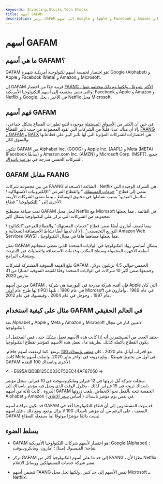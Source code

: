 ```yaml
---
keywords: Investing,Stocks,Tech Stocks
title: أسهم GAFAM
description: يرمز GAFAM إلى أسهم Google و Apple و Facebook و Amazon و Microsoft.
---
```


# أسهم GAFAM
## ما هي أسهم GAFAM؟

GAFAM هو اختصار لخمسة أسهم تكنولوجية أمريكية شهيرة: Google (Alphabet) و Apple و Facebook (Meta) و Amazon و Microsoft.

إن GAFAM قريبة جدًا من اختصار [FAANG الأكثر شيوعًا ، ولكنها مع ذلك مختلفة عنها ،](/faang-stocks) والتي تشير مجتمعة إلى أسهم التكنولوجيا الأمريكية: Facebook و Apple و Amazon و Netflix و Google. في الأخير ، يحل Netflix محل Microsoft.

## فهم أسهم GAFAM

في حين أن الكثير من [الأسواق](/marketindex) [المستقلة](/marketindex) موجودة لتتبع تطورات القطاع بشكل جماعي ، إلا أن هناك عددًا قليلاً من الشركات التي تقود المجموعة من حيث تأثير القطاع. [FAANG و GAFAM](/faang-stocks) و [BATX](/batx-stocks) هي اختصارات للشركات المؤثرة التي لها تأثير كبير على قطاعاتها والسوق ككل.

تتكون GAFAM من Alphabet Inc. (GOOG) و Apple Inc. (AAPL) و Meta (META) (Facebook سابقًا) و Amazon.com Inc. (AMZN) و Microsoft Corp. (MSFT). جميع الشركات الخمس مدرجة في [بورصة ناسداك](/nasdaq).

## GAFAM مقابل FAANG

من بين مجموعة شركات FAANG الشائعة الاستخدام ، Netflix هي الشركة الوحيدة التي تنتمي إلى قطاع " [خدمات المستهلك](/customer-service) " والقطاع الفرعي "الإلكترونيات الاستهلاكية / سلاسل الفيديو" بسبب نشاطها في محتوى الوسائط ، بينما تنتمي الشركات الأربعة الأخرى إلى " [التكنولوجيا](/technology_sector) " قطاع.

تمت صياغة مصطلح GAFAM ليحل محل Netflix مع Microsoft في القائمة ، مما يجعلها مجموعة من الشركات التي تركز على التكنولوجيا بشكل أكبر.

بينما تُصنف أمازون أيضًا ضمن قطاع "خدمات المستهلك" والقطاع الفرعي "الكتالوج / التوزيع التخصصي" ، إلا أن لديها أيضًا نشاط [الاستضافة السحابية](/cloud-computing) و Amazon Web Services (AWS) ، مما يجعلها مساهماً هامًا في مجال التكنولوجيا.

تمثل GAFAM بشكل أساسي رواد التكنولوجيا في الولايات المتحدة الذين تغطي منتجاتهم أنظمة الأجهزة المحمولة وسطح المكتب وخدمات الاستضافة والعمليات عبر الإنترنت ومنتجات البرامج.

تبلغ القيمة السوقية المشتركة لشركات GAFAM الخمس حوالي 4.5 تريليون دولار ، وجميعها ضمن أكبر 10 شركات في الولايات المتحدة وفقًا للقيمة السوقية اعتبارًا من 31 مارس 2020.

من بين أسهم GAFAM ، فإن أقدم شركة مدرجة في البورصة هي شركة Apple التي كان لها طرح عام [أولي](/ipo) (IPO) في عام 1980 ، تليها Microsoft في عام 1986 ، وأمازون في عام 1997 ، وجوجل في عام 2004 ، وفيسبوك في عام 2012.

## مثال على كيفية استخدام GAFAM في العالم الحقيقي

تعد Alphabet و Apple و Meta و Amazon و Microsoft لاعبين كبار في مجال التكنولوجيا.

يعتقد العديد من المستثمرين أنه إذا كانت هذه الأسهم تعمل بشكل جيد ، فمن المحتمل أن يكون القطاع بأكمله كذلك. بطريقة ما ، تعمل هذه الأسهم كمؤشر لقطاع التكنولوجيا.

مع اقتراب أوائل عام 2020 ، كان [مؤشر ناسداك 100](/nasdaq100) يرتفع. كما ارتفعت أسهم جافام. كانت Meta هي أول من يخترق هبوطيًا ، وبلغ ذروته في أواخر يناير 2020. واصلت أسهم GAFAM الأخرى وناسداك 100 التقدم.

<! - E695A13D3B125C033CF50EC44AF87050 ->

سجلت شركة آبل ذروتها في 12 فبراير ومايكروسوفت في 10 فبراير. سجل مؤشر ناسداك ذروته في 19 فبراير. لذلك ، بحلول الوقت الذي وصل فيه مؤشر ناسداك إلى الذروة ، كانت ثلاثة من أسهم GAFAM الخمسة تتجه بالفعل نحو الانخفاض. بلغت ذروتها Alphabet و Amazon في نفس يوم مؤشر ناسداك ( أساس [سعر الإغلاق](/closingprice) ).

قد تكون مراقبة أسهم GAFAM قد نبهت المستثمرين إلى أن قطاع التكنولوجيا آخذ في الضعف ، على الرغم من أن مؤشر ناسداك 100 لا يزال يرتفع. ومع ذلك ، فإن أسهم GAFAM ليست دائمًا مؤشرًا موثوقًا لما سيفعله القطاع.

## يسلط الضوء

- GAFAM هو اختصار لأسهم شركات التكنولوجيا الأمريكية: Google (Alphabet) ؛ تفاحة؛ الفيسبوك (ميتا) ؛ أمازون. ومايكروسوفت.

- تركز GAFAM إلى حد ما على أسهم التكنولوجيا أكثر من FAANG ، نظرًا لأن Netflix تعتبر شركة خدمات للمستهلكين ووسائل الإعلام.

- تتضمن أسهم FAANG نفس الأسهم إلى حد كبير ، ولكنها تحل محل Microsoft بـ Netflix.

